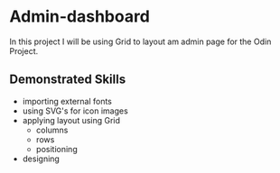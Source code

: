 # Admin-dashboard

In this project I will be using Grid to layout am admin page for the Odin Project.


## Demonstrated Skills
- importing external fonts
- using SVG's for icon images
- applying layout using Grid
    + columns
    + rows
    + positioning
- designing 